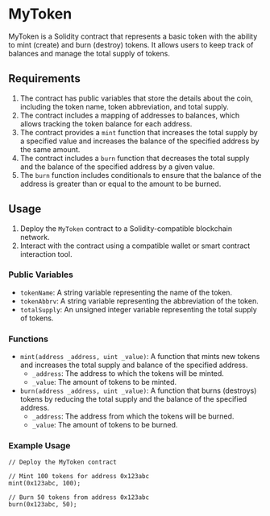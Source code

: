 # MyToken

MyToken is a Solidity contract that represents a basic token with the ability to mint (create) and burn (destroy) tokens. It allows users to keep track of balances and manage the total supply of tokens.

## Requirements

1. The contract has public variables that store the details about the coin, including the token name, token abbreviation, and total supply.
2. The contract includes a mapping of addresses to balances, which allows tracking the token balance for each address.
3. The contract provides a `mint` function that increases the total supply by a specified value and increases the balance of the specified address by the same amount.
4. The contract includes a `burn` function that decreases the total supply and the balance of the specified address by a given value.
5. The `burn` function includes conditionals to ensure that the balance of the address is greater than or equal to the amount to be burned.

## Usage

1. Deploy the `MyToken` contract to a Solidity-compatible blockchain network.
2. Interact with the contract using a compatible wallet or smart contract interaction tool.

### Public Variables

- `tokenName`: A string variable representing the name of the token.
- `tokenAbbrv`: A string variable representing the abbreviation of the token.
- `totalSupply`: An unsigned integer variable representing the total supply of tokens.

### Functions

- `mint(address _address, uint _value)`: A function that mints new tokens and increases the total supply and balance of the specified address.
  - `_address`: The address to which the tokens will be minted.
  - `_value`: The amount of tokens to be minted.
- `burn(address _address, uint _value)`: A function that burns (destroys) tokens by reducing the total supply and the balance of the specified address.
  - `_address`: The address from which the tokens will be burned.
  - `_value`: The amount of tokens to be burned.

### Example Usage

```solidity
// Deploy the MyToken contract

// Mint 100 tokens for address 0x123abc
mint(0x123abc, 100);

// Burn 50 tokens from address 0x123abc
burn(0x123abc, 50);
```
